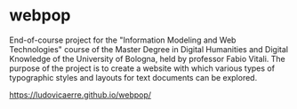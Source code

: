 # webpop
End-of-course project for the "Information Modeling and Web Technologies" course of the Master Degree in Digital Humanities and Digital Knowledge of the University of Bologna, held by professor Fabio Vitali.
The purpose of the project is to create a website with which various types of typographic styles and layouts for text documents can be explored.

https://ludovicaerre.github.io/webpop/
